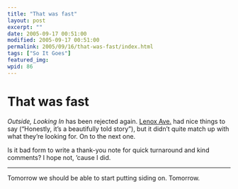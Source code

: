```yaml
---
title: "That was fast"
layout: post
excerpt: ""
date: 2005-09-17 00:51:00
modified: 2005-09-17 00:51:00
permalink: 2005/09/16/that-was-fast/index.html
tags: ["So It Goes"]
featured_img: 
wpid: 86
---
```


# That was fast

*Outside, Looking In* has been rejected again. [Lenox Ave.](http://www.lenoxavemag.com/) had nice things to say (“Honestly, it’s a beautifully told story”), but it didn’t quite match up with what they’re looking for. On to the next one.

Is it bad form to write a thank-you note for quick turnaround and kind comments? I hope not, ’cause I did.

- - - - - -

Tomorrow we should be able to start putting siding on. Tomorrow.
